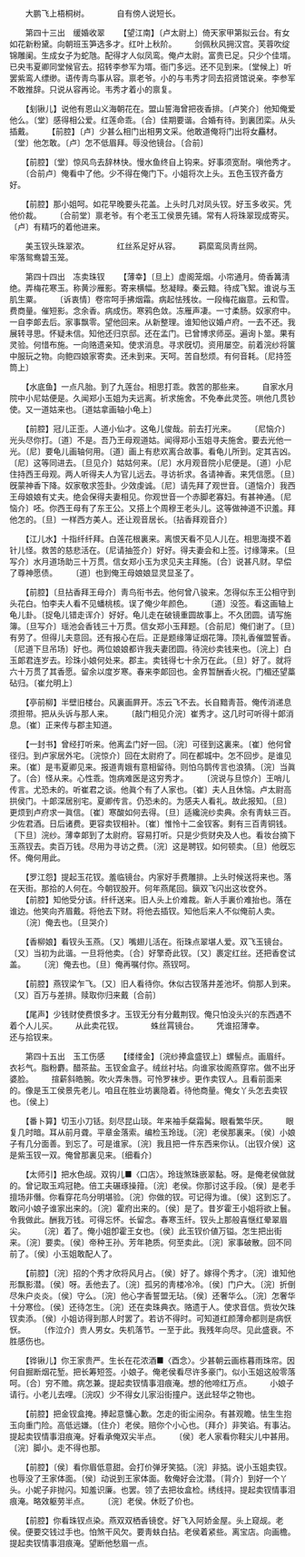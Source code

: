 <!-- { "loadSidebar": true } -->
　　大鹏飞上梧桐树。　　　　自有傍人说短长。 

　　第四十三出　缓婚收翠 
　　【望江南】〔卢太尉上〕倚天家甲第拟云台。有女如花新粉黛。向朝班玉笋选多才。红叶上秋阶。 
　　剑佩秋风拥汉宫。芙蓉吹绽锦雕阑。生成女子为蛇虺。配得才人似凤鸾。俺卢太尉。富贵已足。只少个佳壻。已央韦夏卿同堂候官去。招转李参军为壻。衙门多远。还不见到来。〔堂候上〕听罢紫鸾人缥缈。语传靑鸟事从容。禀老爷。小的与韦秀才同去招贤馆说亲。李参军不敢推辞。只说从容再论。韦秀才着小的禀复。 

　　【刬锹儿】说他有恩山义海朝花在。盟山誓海曾把夜香排。〔卢笑介〕他知俺爱他么。〔堂〕感得相公爱。红莲命乖。〔合〕佳期要谐。合婚有待。到裏团栾。从头插戴。 
　　【前腔】〔卢〕少甚么相门出相男文采。他敢道俺将门出将女麤材。〔堂〕他怎敢。〔卢〕怎不低眉拜。辱没他镜台。〔合前〕 

　　【前腔】〔堂〕惊风鸟去辞林快。慢水鱼终自上钩来。好事须宽耐。嗔他秀才。 
　　〔合前卢〕俺看中了他。少不得在俺门下。小姐将次上头。五色玉钗齐备方好。 

　　【前腔】那小姐呵。如花早晚要头花盖。上头时几对凤头钗。好玉多收买。凭他价裁。 
　　〔合前堂〕禀老爷。有个老玉工侯景先铺。常有人将珠翠现成寄买。〔卢〕有精巧的着他进来。 

　　美玉钗头珠翠浓。　　　　红丝系足好从容。 
　　羁縻鸾凤靑丝网。　　　　牢落鸳鸯碧玉笼。 

　　第四十四出　冻卖珠钗 
　　【薄幸】〔旦上〕虚阁笼烟。小帘通月。倚香篝淸绝。弄梅花寒玉。称黄沙雁影。寄来横幅。愁凝睩。秦云黯。待成飞絮。谁说与玉肌生粟。 
　　〔诉衷情〕卷帘呵手拂烟霜。病起怯残妆。一段梅花幽意。云和雪。费商量。催短影。念余香。病成伤。寒鸦色敛。冻雁声凄。一寸柔肠。奴家府中。一自李郞去后。家事飘零。望他回来。从新整理。谁知他议婚卢府。一去不还。我展转寻思。怀疑未信。知他还归京邸。还在孟门。已曾博求师巫。遍询卜筮。果有灵验。何惜布施。一向赂遗亲知。使求消息。寻求旣切。资用屡空。前着浣纱将箧中服玩之物。向鲍四娘家寄卖。还未到来。天呵。苦自愁烦。有何音耗。〔尼持签筒上〕 

　　【水底鱼】一点凡胎。到了九莲台。相思打乖。救苦的那些来。 
　　自家水月院中小尼姑便是。久闻郑小玉姐为夫远离。祈求施舍。不免奉此灵签。哄他几贯钞使。又一道姑来也。〔道姑拿画轴小龟上〕 

　　【前腔】冠儿正歪。人道小仙才。这龟儿俊哉。前去打光来。 
　　〔尼恼介〕光头尽你打。〔道〕不是。吾乃王母观道姑。闻得郑小玉姐寻夫施舍。要去光他一光。〔尼〕要龟儿画轴何用。〔道〕画上有悲欢离合故事。看龟儿所到。定其吉凶。〔尼〕这等同进去。〔旦见介〕姑姑何来。〔尼〕水月观音院小尼便是。〔道〕小尼住持西王母观。两人听得夫人为官儿远去。寻访祈求。各请神香。来凭信愿。〔旦〕旣蒙神香下降。奴家敬求签卦。少效虔诚。〔尼〕请先拜了观世音。〔道恼介〕我西王母娘娘有丈夫。绝会保得夫妻相见。你观世音一个赤脚老寡妇。有甚神通。〔尼恼介〕呸。你西王母有了东王公。又搭上个周穆王老头儿。这等做神道不识羞。拜他怎的。〔旦〕一样西方美人。还让观音居长。〔拈香拜观音介〕 

　　【江儿水】十指纤纤拜。白莲花根裏来。离恨天看不见人儿在。相思海摸不着针儿怪。救苦的慈悲活在。〔尼请抽签介〕好好。得夫妻会和上签。讨缘簿来。〔旦写介〕水月道场助三十万贯。信女郑小玉为求见夫主拜施。〔合〕说甚凡财。早偿了尊神愿债。 
　　〔道〕也到俺王母娘娘显灵显圣了。 

　　【前腔】〔旦拈香拜王母介〕靑鸟衔书去。他何曾八骏来。怎得似东王公相守到头花白。怕李夫人看不见蟠桃核。误了俺少年颜色。 
　　〔道〕没签。看这画轴上龟儿卦。〔捉龟儿错走诨介〕好好。龟儿走在破镜重圆故事上。不久团圆。请写施簿。〔旦写介〕瑶池会香钱三十万贯。信女郑小玉拜题。〔合前尼〕俺们谢了。〔旦〕有劳了。但得儿夫意回。还有报心在后。正是题缘簿证烟花簿。顶礼香催盟誓香。〔尼道下旦吊场〕好也。两位娘娘都许我夫妻团圆。待浣纱卖钱来也。〔浣上〕白玉郞君连岁去。珍珠小娘何处来。郡主。卖钱得七十余万在此。〔旦〕好了。就将六十万贯了其香愿。留余以度岁寒。春来李郞回也。金界暂酬香火祝。门楣还望藁砧归。〔崔允明上〕 

　　【亭前柳】半壁旧楼台。风裏画屛开。冻云飞不去。长自黯靑苔。俺传消递息须担带。把从头诉与那人来。 
　　〔敲门相见介浣〕崔秀才。这几时可听得十郞消息。〔崔〕正来传与郡主知道。 

　　【一封书】曾经打听来。他离孟门好一回。〔浣〕可径到这裏来。〔崔〕他何曾径归。到卢家居外宅。〔浣惊介〕回在太尉府了。同在都城中。怎不回步。是谁见来。〔崔〕是韦夏卿见来。报道靑娥有意相留待。则怕乌鹊传言也浪猜。〔浣〕当眞了。〔合〕怪从来。心性乖。饱病难医是这穷秀才。 
　　〔浣说与旦惊介〕王哨儿传言。尤恐未的。听崔君之谈。他眞个有了人家也。〔崔〕夫人且休恼。卢太尉高拱侯门。十郞深居别宅。夏卿传言。仍恐未的。为感夫人看礼。故此报知。〔旦〕更烦到卢府求一眞信。〔崔〕寒酸如何去得。〔旦〕适纔浣纱卖典。余有靑蚨三百。少佐君酒。日后诸费。更容卖钗相补。〔崔〕惟怜十二金钗客。剩有三百靑铜钱。〔下旦〕浣纱。薄幸郞到了太尉府。容易打听。只是少赀财央及人也。看妆台摘下玉燕钗去。卖百万钱。尽用为寻访之费。〔浣〕这是聘钗。如何顿卖。〔旦〕他旣忘怀。俺何用此。 

　　【罗江怨】提起玉花钗。羞临镜台。内家好手费雕排。上头时候送将来也。落在天街。那拾的人何在。今朝钗股开。何年燕尾回。鎭双飞闪出这妆奁外。 
　　【前腔】知他受分该。纤纤送来。旧人头上价难裁。新人手裏价难抬也。落在谁边。他笑向齐眉戴。将他去下财。将他去插钗。知他后来人不似俺前人卖。 
　　〔浣〕俺去也。〔旦哭介〕 

　　【香柳娘】看钗头玉燕。〔又〕嘴翅儿活在。衔珠点翠堪人爱。双飞玉镜台。〔又〕当初为此谐。一旦将他卖。〔合〕好擎奇此钗。〔又〕裹定红丝。还把香奁试盖。 
　　〔浣〕俺去也。〔旦〕俺再嘱付你。燕钗呵。 

　　【前腔】燕钗梁乍飞。〔又〕旧人看待你。休似古钗落井差池坏。倘那人到来。〔又〕百万与差排。赎取你归来戴〔合前〕 

　　【尾声】少钱财使费恨多才。玉钗无分有分戴荆钗。俺只怕没头兴的东西遇不着个人儿买。 
　　从此卖花钗。　　　　蛛丝罥镜台。 
　　凭谁招薄幸。　　　　还与拾钗来。 

　　第四十五出　玉工伤感 
　　【缕缕金】〔浣纱捧盒盛钗上〕螺髻点。画眉纤。衣衫气。脂粉麝。醋茶盐。玉钗金盒子。绒丝衬坫。向谁家妆阁燕穿帘。做不出牙婆脸。 
　　揎薪斜皓腕。吹火弄朱唇。可怜罗袜步。更作卖钗人。且看前面来的。像是玉工侯景先老儿。咱且在胜业坊裏隐着。待他商量。俺女丫头怎去卖钗也。〔侯上〕 

　　【番卜算】切玉小刀铦。刻尽昆山琰。年来袖手粲霜髯。眼看繁华厌。 
　　眼复几时暗。耳从前月聋。平章金落索。编检玉玲珑。〔浣〕老侯那裏来。〔侯〕小娘子有几分面善。到忘了。可是谁家。〔浣〕我且把一件东西来你认。〔出钗介侯〕这是紫玉钗一双。俺曾那裏见来。〔细看介〕 

　　【太师引】把水色觇。双钩儿■〈口店〉。玲珑煞珠嵌翠黏。呀。是俺老侯做就的。曾记取玉鸡冠艳。倍工夫碾琢操箝。〔浣〕老侯。你那讨这手段。〔侯〕是老手擅场非僭。你看穿花鸟分明堪验。〔浣〕你做的钗。可记得为谁。〔侯〕这到忘了。敢问小娘子谁家出来的。〔浣〕霍府出来的。〔侯〕是了。昔岁霍王小姐将欲上鬟。令我做此。酬我万钱。可得忘怀。长留念。春寒玉纤。钗头上那般喜惬红晕翠眉尖。 
　　〔浣〕着了。俺小姐卽霍王女也。〔侯〕此玉钗价値万镒。怎生把出街来。〔浣〕要卖。〔侯〕帝种王孙。芳年艳质。何至卖此。〔浣〕家事破散。回不同前了。〔侯〕小玉姐敢配人了。 

　　【前腔】〔浣〕招的个秀才欣将风月占。〔侯〕好了。嫁得个秀才。〔浣〕谁知他形飘影潜。〔侯〕呀。丢他去了。〔浣〕孤另的靑楼冷冷。〔侯〕门户大。〔浣〕折倒尽朱户炎炎。〔侯〕守么。〔浣〕他心字香誓盟无玷。〔侯〕还奢华么。〔浣〕怎奢华十分寒俭。〔侯〕还待怎生。〔浣〕还在卖珠典衣。赂遗于人。使求音信。赀妆欠珠钗卖添。〔侯〕小姐访得到那人时罢了。若访不得时。可知道红颜薄命都则是病恹恹。 
　　〔作泣介〕贵人男女。失机落节。一至于此。我残年向尽。见此盛衰。不胜感伤也。 

　　【铧锹儿】你王家贵严。生长在花浓酒■〈酉念〉。少甚朝云画栋暮雨珠帘。因何自掘断烟花堑。把长筹短签。小娘子。俺老侯看尽许多豪门。似小玉姐这般零落呵。〔合〕穷不赡。病怎兼。提起卖钗情事泪痕淹。想的他啼红万点。 
　　小娘子请行。小老儿去哩。〔浣叹〕少不得女儿家沿街撞户。送此轻华之物也。 

　　【前腔】把金钗盒掩。捧起意慵心歉。怎走的街尘闹杂。有甚观瞻。怯生生抱玉向重门险。高低远嫌。〔住介〕老侯。赔你个小心也。〔拜介〕非笑谄。有事沾。提起卖钗情事泪痕淹。好看承俺双尖半点。 
　　〔侯〕老人家看你鞋尖儿中甚用。〔浣〕脚小。走不得也那。 

　　【前腔】〔侯〕看你眉低意甜。会打价弹牙笑掂。〔浣〕非掂。说小玉姐卖钗。也辱没了王家体面。〔侯〕动说到王家体面。敎俺好会沈潜。〔背介〕到好一个丫头。小妮子非抛闪。知羞识廉。也罢。领了去把妆盒检。绣线挦。提起卖钗情事泪痕淹。略效躯劳半点。 
　　〔浣〕老侯。休贬了价也。 

　　【前腔】你看珠钗点染。燕双双栖香镜奁。好飞入阿娇金屋。头上窥觇。老侯。便要交钱过手也。怕煞干风欠。要靑蚨白拈。老侯着紧些。离宝店。向画檐。提起卖钗情事泪痕淹。望断他愁眉一点。 
